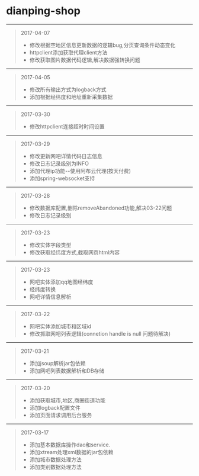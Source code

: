 # dianping-shop
------------------------------------------
> 2017-04-07
> -  修改根据空地区信息更新数据的逻辑bug,分页查询条件动态变化
> -  httpclient添加获取代理client方法
> -  修改获取图片数据代码逻辑,解决数据强转换问题
------------------------------------------
> 2017-04-05
> -  修改所有输出方式为logback方式
> -  添加根据经纬度和地址重新采集数据
------------------------------------------
> 2017-03-30
> -  修改httpclient连接超时时间设置
------------------------------------------
> 2017-03-29
> -  修改更新网吧详情代码日志信息
> -  修改日志记录级别为INFO
> -  添加代理ip功能--使用阿布云代理(按天付费)
> -  添加spring-websocket支持
------------------------------------------
> 2017-03-28
> -  修改数据库配置,删除removeAbandoned功能,解决03-22问题
> -  修改日志记录级别
------------------------------------------
> 2017-03-23
> -  修改实体字段类型
> -  修改获取经纬度方式,截取网页html内容
------------------------------------------
> 2017-03-23
> -  网吧实体添加qq地图经纬度
> -  经纬度转换
> -  网吧详情信息解析
------------------------------------------
> 2017-03-22 
> -  网吧实体添加城市和区域id
> -  修改抓取网吧列表逻辑(connetion handle is null 问题待解决)
------------------------------------------
> 2017-03-21 
> -  添加jsoup解析jar包依赖
> -  添加网吧列表数据解析和DB存储
------------------------------------------
> 2017-03-20 
> -  添加获取城市,地区,商圈街道功能
> -  添加logback配置文件
> -  添加页面请求调用后台服务
------------------------------------------
> 2017-03-17 
> -  添加基本数据库操作dao和service.
> -  添加xtream处理xml数据的jar包依赖
> -  添加城市数据处理方法
> -  添加类别数据处理方法